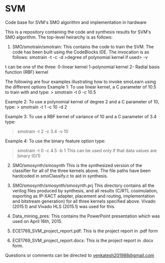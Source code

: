 # SVM
Code base for SVM's SMO algorithm and implementation in hardware

This is a repository containing the code and synthesis results for SVM's SMO algorithm. The top-level heirarchy is as follows:

1. SMO/smotrain/smotrain:
  This contains the code to train the SVM. The code has been built using the CodeBlocks IDE. The invocation is as follows:
  smotrain -t <kernelType> -c <C parameter value> -d >degree of polynomial kernel if used> -v <variance of RBF kernel if used> 
  <path to file containing data for training> <path to model file to be written>
  
  t can be one of the three:
  0-linear kernel
  1-polynomial kernel
  2- Radial basis function (RBF) kernel
  
 The following are four examples illustrating how to invoke smoLearn using the different options
  Example 1:
  To use linear kernel, a C parameter of 10.5 to train with <my training file> and <my model file> type: 
    >   smotrain -t 0 -c 10.5 <my training file> <my model filel>
  
  Example 2:
  To use a polynomial kernel of degree 2 and a C parameter of 10, type:
    >   smotrain -t 1 -c 10 -d 2 <my training file> <my model file>
  
  Example 3:
  To use a RBF kernel of variance of 10 and a C parameter of 3.4 type: 
  >  smotrain -t 2 -c 3.4 -v 10 <my training file> <my model file>
  
  Example 4:
  To use the binary feature option type: 
  > smotrain -t 0 -c 4.5 -b 1 <my training file> <my model file> 
  This can be used only if that data values are binary (0/1)
  
 2. SMO/smosynth/smosynth
 This is the synthesized version of the classifier for all of the three kernels above. The file paths have been hardcoded in smoClassify.c to aid in synthesis.
 
 3. SMO/smosynth/smosynth/smosynth.prj
 This directory contains all the verilog files produced by synthesis, and all results (C/RTL cosimulation, exporting as IP-XACT adapter,
 placement and routing, implementation and bitstream generation) for all three kernels specified above. Vivado (2015.1) and Vivado HLS
 (2015.1) was used for this.
 
 4. Data_mining_pres:
 This contains the PowerPoint presentation which was used on April 16th, 2015.
 
 5. ECE1769_SVM_project_report.pdf:
 This is the project report in .pdf form
 
 6. ECE1769_SVM_project_report.docx:
 This is the project report in .docx form.
 
 
 Questions or comments can be directed to venkatesh201988@gmail.com
 
 
